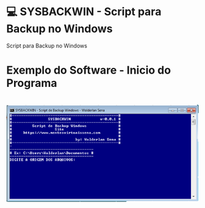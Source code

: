 # :computer: SYSBACKWIN - Script para Backup no Windows

Script para Backup no Windows

# Exemplo do Software - Inicio do Programa

![image](https://github.com/WalderlanSena/sysbackwin/blob/master/Exemploimg01.png)
========
